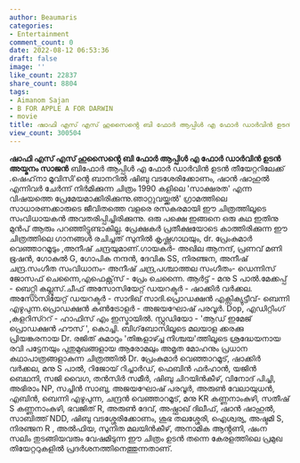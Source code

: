 ```yaml
---
author: Beaumaris
categories:
- Entertainment
comment_count: 0
date: 2022-08-12 06:53:36
draft: false
image: ''
like_count: 22837
share_count: 8804
tags:
- Aimanom Sajan
- B FOR APPLE A FOR DARWIN
- movie
title: ഷാഫി എസ് എസ് ഹുസൈൻ്റെ ബി ഫോർ ആപ്പിൾ എ ഫോർ ഡാർവിൻ ഉടൻ
view_count: 300504
---
```


**ഷാഫി എസ് എസ് ഹുസൈൻ്റെ ബി ഫോർ ആപ്പിൾ എ ഫോർ ഡാർവിൻ ഉടൻ** **അയ്മനം സാജൻ** ബിഫോർ ആപ്പിൾ എ ഫോർ ഡാർവിൻ ഉടൻ തീയേറ്ററിലേക്ക് .ഷെഹ്‌നാ മൂവിസി'ന്റെ ബാനറിൽ ഷിബു വടശേരിക്കോണം, ഷാൻ ഷാഹുൽ എന്നിവർ ചേർന്ന് നിർമിക്കുന്ന ചിത്രം 1990 കളിലെ 'സാക്ഷരത' എന്ന വിഷയത്തെ പ്രേമേയമാക്കിരിക്കുന്നു.ഞാറ്റുവയ്ക്കൽ' ഗ്രാമത്തിലെ സാധാരണക്കാരുടെ ജീവിതത്തെ വളരെ രസകരമായി ഈ ചിത്രത്തിലൂടെ സംവിധായകൻ അവതരിപ്പിച്ചിരിക്കുന്നു. ഒരു പക്ഷെ ഇങ്ങനെ ഒരു കഥ ഇതിനു മുൻപ് ആരും പറഞ്ഞിട്ടുണ്ടാകില്ല. പ്രേക്ഷകർ പ്രതീക്ഷയോടെ കാത്തിരിക്കുന്ന ഈ ചിത്രത്തിലെ ഗാനങ്ങൾ രചിച്ചത് സുനിൽ കൃഷ്ണഗാഥയും, dr. പ്രേംകുമാർ വെഞ്ഞാറമൂടും ,അനീഷ് ചന്ദ്രയുമാണ്.ഗായകർ- അഖില ആനന്ദ്, പ്രണവ് മണി ഭൂഷൻ, ഗോകുൽ G, ഗോപിക നന്ദൻ, ദേവിക SS, നിരഞ്ജന, അനീഷ് ചന്ദ്ര.സംഗീത സംവിധാനം- അനീഷ് ചന്ദ്ര,പശ്ചാത്തല സംഗീതം- ഡെന്നിസ് ജോസഫ് ചെന്നൈ,എഫെക്റ്റ്‌സ് - പ്രേം ചെന്നൈ. ആർട്ട്‌ - മനു S പാൽ.മേക്കപ്പ് - ബെറ്റ്സി കല്ലൂസ്‌.ചീഫ് അസോസിയേറ്റ് ഡയറക്ടർ - ഷാക്കിർ വർക്കല. അസോസിയേറ്റ് ഡയറക്ടർ - സാദിഖ് സാദി.പ്രൊഡക്ഷൻ എക്സിക്യുട്ടീവ്- ബെന്നി എഴുപുന്ന.പ്രൊഡക്ഷൻ കൺട്രോളർ - അജയഘോഷ് പരവൂർ. Dop, എഡിറ്റിംഗ് ,കളറിസ്ററ് - ഹാഫിസ് എം ഇസ്മായിൽ. സ്റ്റുഡിയോ - 'ആഡ് ഇമേജ് പ്രൊഡക്ഷൻ ഹൗസ് ', കൊച്ചി. ബിഗ്‌ബോസിലൂടെ മലയാള ക്കരക്കു പ്രിയങ്കരനായ Dr. രജിത് കുമാറും 'തിങ്കളാഴ്ച്ച നിശ്ചയ'ത്തിലൂടെ ശ്രദ്ധേയനായ രവി പട്ടേനയും പുതുമുഖങ്ങളായ ആരോമലും അമൃത മോഹനും പ്രധാന കഥാപാത്രങ്ങളാകുന്ന ചിത്രത്തിൽ Dr. പ്രേംകുമാർ വെഞ്ഞാറമൂട്, ഷാക്കിർ വർക്കല, മനു S പാൽ, റിജോയ് റിച്ചാർഡ്, ഫെബിൻ ഫർഹാൻ, യജിൻ ബെഥനി, സജി വൈഗ, തൻസിർ സമീർ, ഷിബു ചിറയിൻകീഴ്, വിനോദ് പിച്ചി, അഭിരാം NP, സച്ചിൻ സാബു, അജയഘോഷ് പരവൂർ, അരുൺ വേലായുധൻ, എബിൻ, ബെന്നി എഴുപുന്ന, ചന്ദ്രൻ വെഞ്ഞാറമൂട്, മനു KR കണ്ണനാംകുഴി, സതീഷ് S കണ്ണനാംകുഴി, ഭവജിത് R, അരുൺ ദേവ്, അഷ്ഫാഖ് ദിലീഫ്, ഷാൻ ഷാഹുൽ, സാബിത്ത് NDD, ഷിബു വടശ്ശേരിക്കോണം, ശുഭ തലശ്ശേരി, ഐശ്വര്യ, അഷ്ടമി S, നിരഞ്ജന R , അൽഫിയ, സുനിത മലയിൻകീഴ്, അനാമിക ആൻ്റണി, ഷംന സലിം തുടങ്ങിയവരും വേഷമിടുന്ന ഈ ചിത്രം ഉടൻ തന്നെ കേരളത്തിലെ പ്രമുഖ തിയേറ്ററുകളിൽ പ്രദർശനത്തിനെത്തുന്നതാണ്.